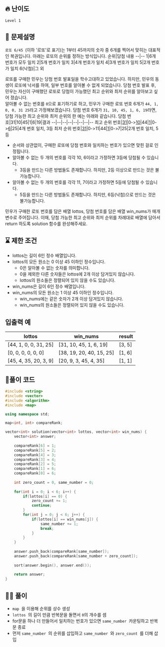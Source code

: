 ## 🔥 난이도
`Level 1`

## 📝 문제설명
`로또 6/45 `(이하 '로또'로 표기)는 1부터 45까지의 숫자 중 6개를 찍어서 맞히는 대표적인 복권입니다. 아래는 로또의 순위를 정하는 방식입니다.
순위|당첨 내용
--|--
1|6개 번호가 모두 일치
2|5개 번호가 일치 
3|4개 번호가 일치
4|3개 번호가 일치
5|2개 번호가 일치
6(낙첨)|그 외

로또를 구매한 민우는 당첨 번호 발표일을 학수고대하고 있었습니다. 하지만, 민우의 동생이 로또에 낙서를 하여, 일부 번호를 알아볼 수 없게 되었습니다. 당첨 번호 발표 후, 민우는 자신이 구매했던 로또로 당첨이 가능했던 최고 순위와 최저 순위를 알아보고 싶어 졌습니다.   
알아볼 수 없는 번호를 `0`으로 표기하기로 하고, 민우가 구매한 로또 번호 6개가 `44, 1, 0, 0, 31 25`라고 가정해보겠습니다. 당첨 번호 6개가 `31, 10, 45, 1, 6, 19`라면, 당첨 가능한 최고 순위와 최저 순위의 한 예는 아래와 같습니다.
당첨 번호|31|10|45|1|6|19|결과
--|--|--|--|--|--|--|--
최고 순위 번호|<u>31</u>|0-><u>10</u>|44|<u>1</u>|0-><u>6</u>|25|4개 번호 일치, 3등
최저 순위 번호|<u>31</u>|0->11|44|<u>1</u>|0->7|25|2개 번호 일치, 5등

- 순서와 상관없이, 구매한 로또에 당첨 번호와 일치하는 번호가 있으면 맞힌 걸로 인정됩니다.
- 알아볼 수 없는 두 개의 번호를 각각 10, 6이라고 가정하면 3등에 당첨될 수 있습니다.
  - 3등을 만드는 다른 방법들도 존재합니다. 하지만, 2등 이상으로 만드는 것은 불가능합니다.
- 알아볼 수 없는 두 개의 번호를 각각 11, 7이라고 가정하면 5등에 당첨될 수 있습니다.
  - 5등을 만드는 다른 방법들도 존재합니다. 하지만, 6등(낙첨)으로 만드는 것은 불가능합니다.
  
민우가 구매한 로또 번호를 담은 배열 lottos, 당첨 번호를 담은 배열 win_nums가 매개변수로 주어집니다. 이때, 당첨 가능한 최고 순위와 최저 순위를 차례대로 배열에 담아서 return 하도록 solution 함수를 완성해주세요.

## ⌛️ 제한 조건
- lottos는 길이 6인 정수 배열입니다.
- lottos의 모든 원소는 0 이상 45 이하인 정수입니다.
  - 0은 알아볼 수 없는 숫자를 의미합니다.
  - 0을 제외한 다른 숫자들은 lottos에 2개 이상 담겨있지 않습니다.
  - lottos의 원소들은 정렬되어 있지 않을 수도 있습니다.
- win_nums은 길이 6인 정수 배열입니다.
- win_nums의 모든 원소는 1 이상 45 이하인 정수입니다.
  - win_nums에는 같은 숫자가 2개 이상 담겨있지 않습니다.
  - win_nums의 원소들은 정렬되어 있지 않을 수도 있습니다.

## 입출력 예
lottos|win_nums|result
--|--|--
[44, 1, 0, 0, 31, 25]|[31, 10, 45, 1, 6, 19]|[3, 5]
[0, 0, 0, 0, 0, 0]|[38, 19, 20, 40, 15, 25]|[1, 6]
[45, 4, 35, 20, 3, 9]|[20, 9, 3, 45, 4, 35]|[1, 1]

## 풀이 코드
```cPP
#include <string>
#include <vector>
#include <algorithm>
#include <map>

using namespace std;

map<int, int> compareRank;

vector<int> solution(vector<int> lottos, vector<int> win_nums) {
    vector<int> answer;
        
    compareRank[6] = 1;
    compareRank[5] = 2;
    compareRank[4] = 3;
    compareRank[3] = 4;
    compareRank[2] = 5;
    compareRank[1] = 6;
    compareRank[0] = 6;
    
    int zero_count = 0, same_number = 0;
    
    for(int i = 0; i < 6; i++) {
        if(lottos[i] == 0) {
            zero_count += 1;
            continue;
        }
        for(int j = 0; j < 6; j++) {
            if(lottos[i] == win_nums[j]) {
                same_number += 1;
                break;
            }
        }
    }
    
    answer.push_back(compareRank[same_number]);
    answer.push_back(compareRank[same_number + zero_count]);
    
    sort(answer.begin(), answer.end());
    
    return answer;
}
```

## ✍🏻 풀이
- `map `을 이용해 순위를 상수 생성
- `lottos `의 길이 만큼 반복문을 돌면서 `0`의 개수를 셈
- for문을 하나 더 만들어서 일치하는 번호가 있으면 `same_number `카운팅하고 반복문 종료
- 먼저 `same_number `의 순위를 삽입하고 `same_number `와 `zero_count `를 더해 삽입